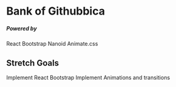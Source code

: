 # Bank of Githubbica

##### Powered by
React Bootstrap
Nanoid
Animate.css



## Stretch Goals

Implement React Bootstrap
Implement Animations and transitions
